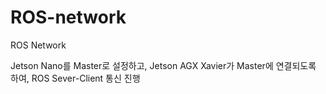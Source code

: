 # ROS-network
ROS Network

Jetson Nano를 Master로 설정하고, Jetson AGX Xavier가 Master에 연결되도록 하여,
ROS Sever-Client 통신 진행
